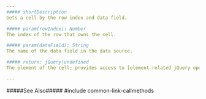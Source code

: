 ```yaml
---
##### shortDescription
Gets a cell by the row index and data field.

##### param(rowIndex): Number
The index of the row that owns the cell.

##### param(dataField): String
The name of the data field in the data source.

##### return: jQuery|undefined
The element of the cell; provides access to [element-related jQuery operations](https://api.jquery.com/?s=element).

---
```

#####See Also#####
#include common-link-callmethods